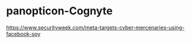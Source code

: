 # panopticon-Cognyte

https://www.securityweek.com/meta-targets-cyber-mercenaries-using-facebook-spy
